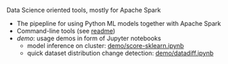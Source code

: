 Data Science oriented tools, mostly for Apache Spark

- The pipepline for using Python ML models together with Apache Spark
- Command-line tools (see [readme](bin/README.md))
- *demo*: usage demos in form of Jupyter notebooks
  - model inference on cluster: [demo/score-sklearn.ipynb](demo/score-sklearn.ipynb)
  - quick dataset distribution change detection: [demo/datadiff.ipynb](demo/datadiff.ipynb)
